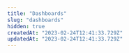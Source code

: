 ```yaml
---
title: "Dashboards"
slug: "dashboards"
hidden: true
createdAt: "2023-02-24T12:41:33.729Z"
updatedAt: "2023-02-24T12:41:33.729Z"
---
```

